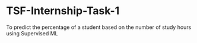 # TSF-Internship-Task-1
To predict the percentage of a student based on the number of study hours using Supervised ML
